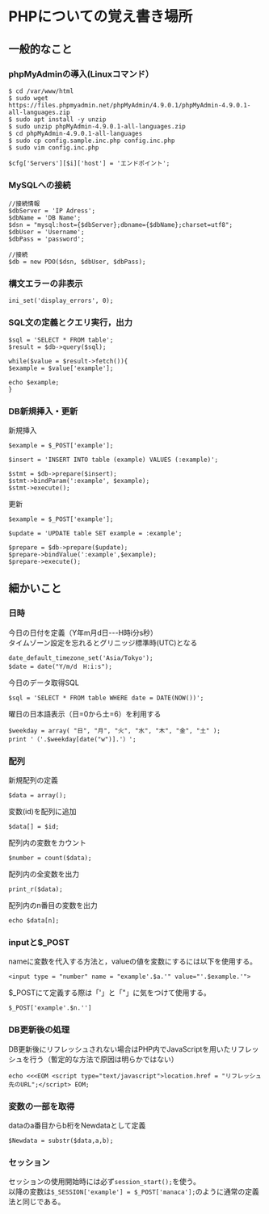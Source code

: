 # PHPについての覚え書き場所

## 一般的なこと

### phpMyAdminの導入(Linuxコマンド）
```
$ cd /var/www/html
$ sudo wget https://files.phpmyadmin.net/phpMyAdmin/4.9.0.1/phpMyAdmin-4.9.0.1-all-languages.zip
$ sudo apt install -y unzip
$ sudo unzip phpMyAdmin-4.9.0.1-all-languages.zip
$ cd phpMyAdmin-4.9.0.1-all-languages
$ sudo cp config.sample.inc.php config.inc.php
$ sudo vim config.inc.php
```
```
$cfg['Servers'][$i]['host'] = 'エンドポイント';
```

### MySQLへの接続
```
//接続情報
$dbServer = 'IP Adress';
$dbName = 'DB Name';
$dsn = "mysql:host={$dbServer};dbname={$dbName};charset=utf8";
$dbUser = 'Username';
$dbPass = 'password';

//接続
$db = new PDO($dsn, $dbUser, $dbPass);
```

### 構文エラーの非表示
```
ini_set('display_errors', 0);
```

### SQL文の定義とクエリ実行，出力
```
$sql = 'SELECT * FROM table';
$result = $db->query($sql);

while($value = $result->fetch()){
$example = $value['example'];

echo $example;
}
```

### DB新規挿入・更新
新規挿入
```
$example = $_POST['example'];

$insert = 'INSERT INTO table (example) VALUES (:example)';

$stmt = $db->prepare($insert);
$stmt->bindParam(':example', $example);
$stmt->execute();
```

更新
```
$example = $_POST['example'];

$update = 'UPDATE table SET example = :example';

$prepare = $db->prepare($update);
$prepare->bindValue(':example',$example);
$prepare->execute();
```

## 細かいこと

### 日時
今日の日付を定義（Y年m月d日---H時i分s秒）  
タイムゾーン設定を忘れるとグリニッジ標準時(UTC)となる
```
date_default_timezone_set('Asia/Tokyo');
$date = date("Y/m/d　H:i:s");
```

今日のデータ取得SQL
```
$sql = 'SELECT * FROM table WHERE date = DATE(NOW())';
```

曜日の日本語表示（日=0から土=6）を利用する
```
$weekday = array( "日", "月", "火", "水", "木", "金", "土" );
print '（'.$weekday[date("w")].'）';
```

### 配列

新規配列の定義
```
$data = array();
```

変数(id)を配列に追加
```
$data[] = $id;
```

配列内の変数をカウント
```
$number = count($data);
```

配列内の全変数を出力
```
print_r($data);
```

配列内のn番目の変数を出力
```
echo $data[n];
```

### inputと$_POST
nameに変数を代入する方法と，valueの値を変数にするには以下を使用する。
```
<input type = "number" name = "example'.$a.'" value="'.$example.'">
```

$_POSTにて定義する際は「'」と「"」に気をつけて使用する。
```
$_POST['example'.$n.'']
```

### DB更新後の処理
DB更新後にリフレッシュされない場合はPHP内でJavaScriptを用いたリフレッシュを行う（暫定的な方法で原因は明らかではない）
```
echo <<<EOM <script type="text/javascript">location.href = "リフレッシュ先のURL";</script> EOM;
```

### 変数の一部を取得
dataのa番目からb桁をNewdataとして定義
```
$Newdata = substr($data,a,b);
```

### セッション
セッションの使用開始時には必ず`session_start();`を使う。  
以降の変数は`$_SESSION['example'] = $_POST['manaca'];`のように通常の定義法と同じである。
